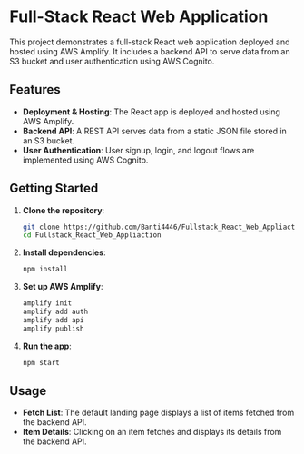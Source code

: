 # Full-Stack React Web Application

This project demonstrates a full-stack React web application deployed and hosted using AWS Amplify. It includes a backend API to serve data from an S3 bucket and user authentication using AWS Cognito.

## Features
- **Deployment & Hosting**: The React app is deployed and hosted using AWS Amplify.
- **Backend API**: A REST API serves data from a static JSON file stored in an S3 bucket.
- **User Authentication**: User signup, login, and logout flows are implemented using AWS Cognito.

## Getting Started
1. **Clone the repository**:
    ```bash
    git clone https://github.com/Banti4446/Fullstack_React_Web_Appliaction.git
    cd Fullstack_React_Web_Appliaction
    ```

2. **Install dependencies**:
    ```bash
    npm install
    ```

3. **Set up AWS Amplify**:
    ```bash
    amplify init
    amplify add auth
    amplify add api
    amplify publish
    ```

4. **Run the app**:
    ```bash
    npm start
    ```

## Usage
- **Fetch List**: The default landing page displays a list of items fetched from the backend API.
- **Item Details**: Clicking on an item fetches and displays its details from the backend API.

